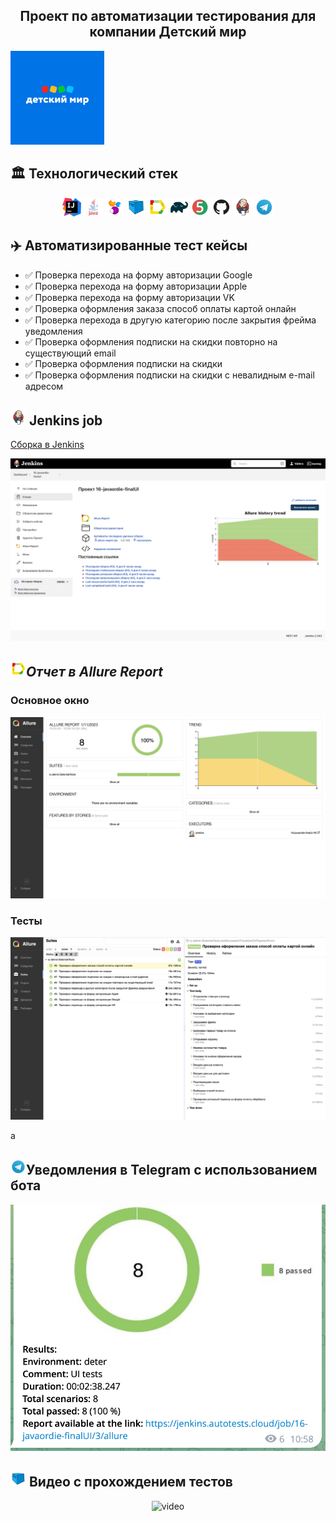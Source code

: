 <h2 align="center"> Проект по автоматизации тестирования для компании Детский мир </h2> 

<a href="https://www.detmir.ru"><img alt="Детский мир" height="150" src="images/D-mir.svg" width="150"/></a>

## :classical_building: Технологический стек

<p align="center">
<img width="6%" title="IntelliJ IDEA" src="images/IJ.svg">
<img width="6%" title="Java" src="images/java.svg">
<img width="6%" title="Selenide" src="images/selenide.svg">
<img width="6%" title="Selenoid" src="images/selenoid.svg">
<img width="6%" title="Allure Report" src="images/allure.svg">
<img width="6%" title="Gradle" src="images/gradle.svg">
<img width="6%" title="JUnit5" src="images/jUnit5.svg">
<img width="6%" title="GitHub" src="images/gitHub.svg">
<img width="6%" title="Jenkins" src="images/jenkins.svg">
<img width="6%" title="Telegram" src="images/telegram.svg">
</p>

## :airplane: Автоматизированные тест кейсы
- :white_check_mark: Проверка перехода на форму авторизации Google
- :white_check_mark: Проверка перехода на форму авторизации Apple
- :white_check_mark: Проверка перехода на форму авторизации VK
- :white_check_mark: Проверка оформления заказа способ оплаты картой онлайн
- :white_check_mark: Проверка перехода в другую категорию после закрытия фрейма уведомления
- :white_check_mark: Проверка оформления подписки на скидки повторно на существующий email
- :white_check_mark: Проверка оформления подписки на скидки
- :white_check_mark: Проверка оформления подписки на скидки c невалидным e-mail адресом

## <img src="images/jenkins.svg" width="25" height="25"  alt="jenkins"/></a> Jenkins job

<a target="_blank" href="https://jenkins.autotests.cloud/job/16-javaordie-finalUI">Сборка в Jenkins</a>
<p align="center">

<a href="https://jenkins.autotests.cloud/job/16-javaordie-finalUI"><img src="images/buildJankins.png" alt="Jenkins"/></a>
</p>

## <img src="images/allure.svg" width="25" height="25"  alt="allure"/></a>*Отчет в Allure Report*

### Основное окно

<p align="center">
<img title="Allure Overview Dashboard" src="images/mainAllure.png">
</p>

### Тесты

<p align="center">
<img title="Allure Tests" src="images/testsAllure.png">
</p>a

##  <img src="images/telegram.svg" width="25" height="25"  alt="telegram"/></a>Уведомления в Telegram с использованием бота

<p align="center">
<img title="Telegram Alert" src="images/allertTelegram.png">
</p>

## <img src="images/selenoid.svg" width="25" height="25"  alt="selenoid"/></a> Видео с прохождением тестов

<p align="center">
<img title="Selenoid Video" src="images/testVideo.gif" alt="video">
</p>
